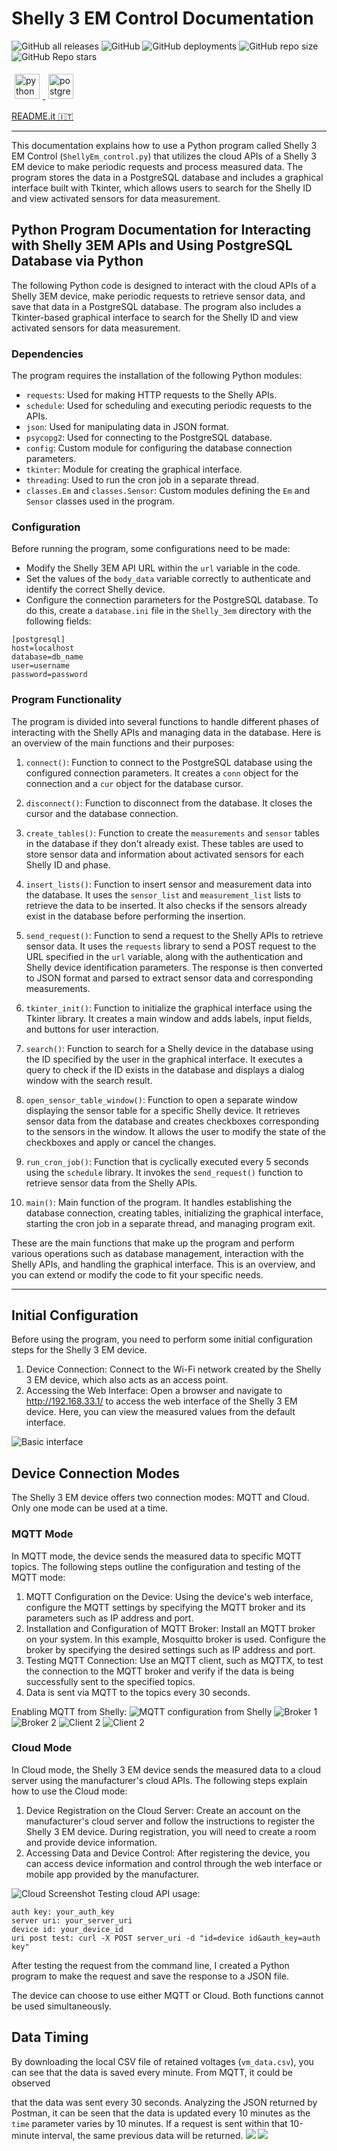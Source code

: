# Shelly 3 EM Control Documentation

![GitHub all releases](https://img.shields.io/github/downloads/GiorgioCitterio/Shelly_3EM_control/total)
![GitHub](https://img.shields.io/github/license/GiorgioCitterio/Shelly_3EM_control)
![GitHub deployments](https://img.shields.io/github/deployments/GiorgioCitterio/Shelly_3EM_control/github-pages)
![GitHub repo size](https://img.shields.io/github/repo-size/GiorgioCitterio/Shelly_3EM_control)
![GitHub Repo stars](https://img.shields.io/github/stars/GiorgioCitterio/Shelly_3EM_control)

<p align="left">
  <a href="https://www.python.org" target="_blank" rel="noreferrer">
    <img src="https://raw.githubusercontent.com/devicons/devicon/master/icons/python/python-original.svg" alt="python" width="40" height="40" style="margin: 5px;" />
  </a>
  <a href="https://www.postgresql.org" target="_blank" rel="noreferrer">
    <img src="https://raw.githubusercontent.com/devicons/devicon/master/icons/postgresql/postgresql-original-wordmark.svg" alt="postgresql" width="40" height="40" style="margin: 5px;" />
  </a>
</p>

<a href="https://github.com/GiorgioCitterio/Shelly_3EM_control/blob/master/docs/README.it.md">README.it 🇮🇹</a>

---

This documentation explains how to use a Python program called Shelly 3 EM Control (`ShellyEm_control.py`) that utilizes the cloud APIs of a Shelly 3 EM device to make periodic requests and process measured data. The program stores the data in a PostgreSQL database and includes a graphical interface built with Tkinter, which allows users to search for the Shelly ID and view activated sensors for data measurement.

## Python Program Documentation for Interacting with Shelly 3EM APIs and Using PostgreSQL Database via Python

The following Python code is designed to interact with the cloud APIs of a Shelly 3EM device, make periodic requests to retrieve sensor data, and save that data in a PostgreSQL database. The program also includes a Tkinter-based graphical interface to search for the Shelly ID and view activated sensors for data measurement.

### Dependencies
The program requires the installation of the following Python modules:
- `requests`: Used for making HTTP requests to the Shelly APIs.
- `schedule`: Used for scheduling and executing periodic requests to the APIs.
- `json`: Used for manipulating data in JSON format.
- `psycopg2`: Used for connecting to the PostgreSQL database.
- `config`: Custom module for configuring the database connection parameters.
- `tkinter`: Module for creating the graphical interface.
- `threading`: Used to run the cron job in a separate thread.
- `classes.Em` and `classes.Sensor`: Custom modules defining the `Em` and `Sensor` classes used in the program.

### Configuration
Before running the program, some configurations need to be made:
- Modify the Shelly 3EM API URL within the `url` variable in the code.
- Set the values of the `body_data` variable correctly to authenticate and identify the correct Shelly device.
- Configure the connection parameters for the PostgreSQL database. To do this, create a `database.ini` file in the `Shelly_3em` directory with the following fields:
```
[postgresql]
host=localhost
database=db_name
user=username
password=password
```

### Program Functionality
The program is divided into several functions to handle different phases of interacting with the Shelly APIs and managing data in the database. Here is an overview of the main functions and their purposes:

1. `connect()`: Function to connect to the PostgreSQL database using the configured connection parameters. It creates a `conn` object for the connection and a `cur` object for the database cursor.
2. `disconnect()`: Function to disconnect from the database. It closes the cursor and the database connection.
3. `create_tables()`: Function to create the `measurements` and `sensor` tables in the database if they don't already exist. These tables are used to store sensor data and information about activated sensors for each Shelly ID and phase.
4. `insert_lists()`: Function to insert sensor and measurement data into the database. It uses the `sensor_list` and `measurement_list` lists to retrieve the data to be inserted. It also checks if the sensors already exist in the database before performing the insertion.
5. `send_request()`: Function to send a request to the Shelly APIs to retrieve sensor data. It uses the `requests` library to send a POST request to the URL specified in the `url` variable, along with the authentication and Shelly device identification parameters. The response is then converted to JSON format and parsed to extract sensor data and corresponding measurements.

6. `tkinter_init()`: Function to initialize the graphical interface using the Tkinter library. It creates a main window and adds labels, input fields, and buttons for user interaction.

7. `search()`: Function to search for a Shelly device in the database using the ID specified by the user in the graphical interface. It executes a query to check if the ID exists in the database and displays a dialog window with the search result.

8. `open_sensor_table_window()`: Function to open a separate window displaying the sensor table for a specific Shelly device. It retrieves sensor data from the database and creates checkboxes corresponding to the sensors in the window. It allows the user to modify the state of the checkboxes and apply or cancel the changes.

9. `run_cron_job()`: Function that is cyclically executed every 5 seconds using the `schedule` library. It invokes the `send_request()` function to retrieve sensor data from the Shelly APIs.

10. `main()`: Main function of the program. It handles establishing the database connection, creating tables, initializing the graphical interface, starting the cron job in a separate thread, and managing program exit.

These are the main functions that make up the program and perform various operations such as database management, interaction with the Shelly APIs, and handling the graphical interface. This is an overview, and you can extend or modify the code to fit your specific needs.

---

## Initial Configuration

Before using the program, you need to perform some initial configuration steps for the Shelly 3 EM device.

1. Device Connection: Connect to the Wi-Fi network created by the Shelly 3 EM device, which also acts as an access point.
2. Accessing the Web Interface: Open a browser and navigate to http://192.168.33.1/ to access the web interface of the Shelly 3 EM device. Here, you can view the measured values from the default interface.
<img alt="Basic interface" src="./images/foto_interfaccia_base_shelly_3em.png">

## Device Connection Modes

The Shelly 3 EM device offers two connection modes: MQTT and Cloud. Only one mode can be used at a time.

### MQTT Mode

In MQTT mode, the device sends the measured data to specific MQTT topics. The following steps outline the configuration and testing of the MQTT mode:

1. MQTT Configuration on the Device: Using the device's web interface, configure the MQTT settings by specifying the MQTT broker and its parameters such as IP address and port.
2. Installation and Configuration of MQTT Broker: Install an MQTT broker on your system. In this example, Mosquitto broker is used. Configure the broker by specifying the desired settings such as IP address and port.
3. Testing MQTT Connection: Use an MQTT client, such as MQTTX, to test the connection to the MQTT broker and verify if the data is being successfully sent to the specified topics.
4. Data is sent via MQTT to the topics every 30 seconds.

Enabling MQTT from Shelly:
![MQTT configuration from Shelly](./images/FireShot%20Capture%20011%20-%20ShellyEM3%20-%20192.168.18.211.png)
![Broker 1](./images/Screenshot%202023-06-14%20141107.png)
![Broker 2](./images/Screenshot%202023-06-14%20141131.png)
![Client 2](images/Screenshot%202023-06-14%20141220.png)
![Client 2](images/Screenshot%202023-06-14%20141238.png)

### Cloud Mode

In Cloud mode, the Shelly 3 EM device sends the measured data to a cloud server using the manufacturer's cloud APIs. The following steps explain how to use the Cloud mode:

1. Device Registration on the Cloud Server: Create an account on the manufacturer's cloud server and follow the instructions to register the Shelly 3 EM device. During registration, you will need to create a room and provide device information.
2. Accessing Data and Device Control: After registering the device, you can access device information and control through the web interface or mobile app provided by the manufacturer.

![Cloud Screenshot](images/FireShot%20Capture%20012%20-%20Shelly%20Home%20-%20home.shelly.cloud.png)
Testing cloud API usage:
```
auth key: your_auth_key
server uri: your_server_uri
device id: your_device_id
uri post test: curl -X POST server_uri -d "id=device id&auth_key=auth key"
```

After testing the request from the command line, I created a Python program to make the request and save the response to a JSON file.

The device can choose to use either MQTT or Cloud. Both functions cannot be used simultaneously.

## Data Timing
By downloading the local CSV file of retained voltages (`vm_data.csv`), you can see that the data is saved every minute.
From MQTT, it could be observed

 that the data was sent every 30 seconds.
Analyzing the JSON returned by Postman, it can be seen that the data is updated every 10 minutes as the `time` parameter varies by 10 minutes. If a request is sent within that 10-minute interval, the same previous data will be returned.
![](images/Screenshot%202023-06-16%20092026.png)
![](images/Screenshot%202023-06-16%20093555.png)
